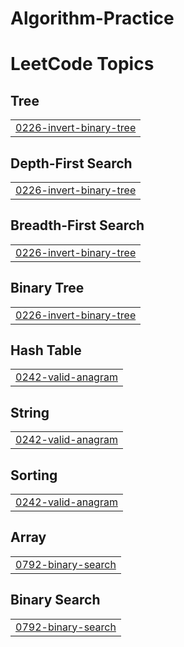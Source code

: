# Algorithm-Practice

<!---LeetCode Topics Start-->
# LeetCode Topics
## Tree
|  |
| ------- |
| [0226-invert-binary-tree](https://github.com/shkimjune/Algorithm-Practice/tree/master/0226-invert-binary-tree) |
## Depth-First Search
|  |
| ------- |
| [0226-invert-binary-tree](https://github.com/shkimjune/Algorithm-Practice/tree/master/0226-invert-binary-tree) |
## Breadth-First Search
|  |
| ------- |
| [0226-invert-binary-tree](https://github.com/shkimjune/Algorithm-Practice/tree/master/0226-invert-binary-tree) |
## Binary Tree
|  |
| ------- |
| [0226-invert-binary-tree](https://github.com/shkimjune/Algorithm-Practice/tree/master/0226-invert-binary-tree) |
## Hash Table
|  |
| ------- |
| [0242-valid-anagram](https://github.com/shkimjune/Algorithm-Practice/tree/master/0242-valid-anagram) |
## String
|  |
| ------- |
| [0242-valid-anagram](https://github.com/shkimjune/Algorithm-Practice/tree/master/0242-valid-anagram) |
## Sorting
|  |
| ------- |
| [0242-valid-anagram](https://github.com/shkimjune/Algorithm-Practice/tree/master/0242-valid-anagram) |
## Array
|  |
| ------- |
| [0792-binary-search](https://github.com/shkimjune/Algorithm-Practice/tree/master/0792-binary-search) |
## Binary Search
|  |
| ------- |
| [0792-binary-search](https://github.com/shkimjune/Algorithm-Practice/tree/master/0792-binary-search) |
<!---LeetCode Topics End-->